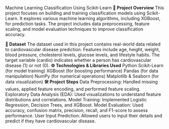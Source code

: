 Machine Learning Classification Using Scikit-Learn
**📌 Project Overview**
This project focuses on building and training classification models using Scikit-Learn. It explores various machine learning algorithms, including XGBoost, for prediction tasks. The project includes data preprocessing, feature scaling, and model evaluation techniques to improve classification accuracy.

**📂 Dataset**
The dataset used in this project contains real-world data related to cardiovascular disease prediction.
Features include age, height, weight, blood pressure, cholesterol levels, glucose levels, and lifestyle habits.
The target variable (cardio) indicates whether a person has cardiovascular disease (1) or not (0).
**⚙️ Technologies & Libraries Used**
Python
Scikit-Learn (for model training)
XGBoost (for boosting performance)
Pandas (for data manipulation)
NumPy (for numerical operations)
Matplotlib & Seaborn (for data visualization)
**🛠 Project Steps**
Data Preprocessing: Handled missing values, applied feature encoding, and performed feature scaling.
Exploratory Data Analysis (EDA): Used visualizations to understand feature distributions and correlations.
Model Training: Implemented Logistic Regression, Decision Trees, and XGBoost.
Model Evaluation: Used accuracy, confusion matrix, precision, recall, and F1-score to assess performance.
User Input Prediction: Allowed users to input their details and predict if they have cardiovascular disease.
